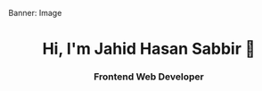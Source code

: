 Banner: Image
<h1 align="center">Hi, I'm Jahid Hasan Sabbir 👋</h1>
<h3 align="center">Frontend Web Developer</h3>
